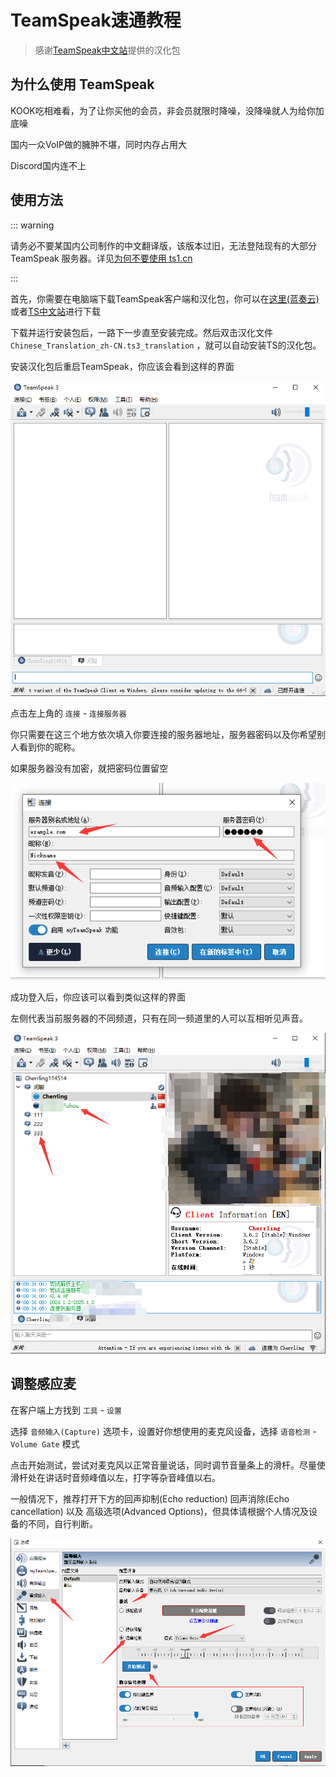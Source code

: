 # TeamSpeak速通教程

> 感谢[TeamSpeak中文站](https://teamspeak.app/)提供的汉化包

## 为什么使用 TeamSpeak

KOOK吃相难看，为了让你买他的会员，非会员就限时降噪，没降噪就人为给你加底噪

国内一众VoIP做的臃肿不堪，同时内存占用大

Discord国内连不上

## 使用方法

::: warning

 请务必不要某国内公司制作的中文翻译版，该版本过旧，无法登陆现有的大部分 TeamSpeak 服务器。详见[为何不要使用 ts1.cn](https://teamspeak.app/docs/advanced/why-not-ts-cn/)

:::

首先，你需要在电脑端下载TeamSpeak客户端和汉化包，你可以在[这里(蓝奏云)](https://cherrling.lanzouo.com/iTjv61ov8kej)或者[TS中文站](https://teamspeak.app/docs/basic/download/)进行下载

下载并运行安装包后，一路下一步直至安装完成。然后双击汉化文件 `Chinese_Translation_zh-CN.ts3_translation` ，就可以自动安装TS的汉化包。

安装汉化包后重启TeamSpeak，你应该会看到这样的界面

![alt text](assets/ts/image.png)

点击左上角的 `连接` - `连接服务器`

你只需要在这三个地方依次填入你要连接的服务器地址，服务器密码以及你希望别人看到你的昵称。

如果服务器没有加密，就把密码位置留空

![alt text](assets/ts/image-1.png)

成功登入后，你应该可以看到类似这样的界面

左侧代表当前服务器的不同频道，只有在同一频道里的人可以互相听见声音。

![alt text](assets/ts/image-2.png)

## 调整感应麦

在客户端上方找到 `工具` - `设置`

选择 `音频输入(Capture)` 选项卡，设置好你想使用的麦克风设备，选择 `语音检测` - `Volume Gate` 模式

点击开始测试，尝试对麦克风以正常音量说话，同时调节音量条上的滑杆。尽量使滑杆处在讲话时音频峰值以左，打字等杂音峰值以右。

一般情况下，推荐打开下方的回声抑制(Echo reduction) 回声消除(Echo cancellation) 以及 高级选项(Advanced Options)，但具体请根据个人情况及设备的不同，自行判断。

![alt text](assets/ts/image-3.png)